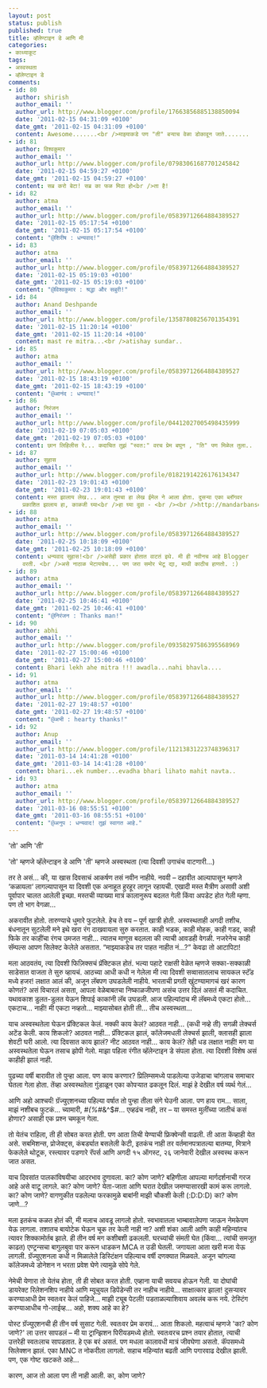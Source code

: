 ```yaml
---
layout: post
status: publish
published: true
title: व्हॅलेण्टाइन डे आणि मी
categories:
- काथ्याकूट
tags:
- अस्वस्थता
- व्हॅलेण्टाइन डे
comments:
- id: 80
  author: shirish
  author_email: ''
  author_url: http://www.blogger.com/profile/17663856885138850094
  date: '2011-02-15 04:31:09 +0100'
  date_gmt: '2011-02-15 04:31:09 +0100'
  content: Awesome.......<br />माझ्याकडे पण "ती" बऱ्याच वेळा डोकावून जाते.......
- id: 81
  author: विश्वकुमार
  author_email: ''
  author_url: http://www.blogger.com/profile/07983061687701245842
  date: '2011-02-15 04:59:27 +0100'
  date_gmt: '2011-02-15 04:59:27 +0100'
  content: सब्र करो बेटा! सब्र का फळ मिठा हो<br />ता है!
- id: 82
  author: atma
  author_email: ''
  author_url: http://www.blogger.com/profile/05839712664884389527
  date: '2011-02-15 05:17:54 +0100'
  date_gmt: '2011-02-15 05:17:54 +0100'
  content: "@शिरीष : धन्यवाद!"
- id: 83
  author: atma
  author_email: ''
  author_url: http://www.blogger.com/profile/05839712664884389527
  date: '2011-02-15 05:19:03 +0100'
  date_gmt: '2011-02-15 05:19:03 +0100'
  content: "@विश्वकुमार : श्रद्धा और सबुरी!"
- id: 84
  author: Anand Deshpande
  author_email: ''
  author_url: http://www.blogger.com/profile/13587808256701354391
  date: '2011-02-15 11:20:14 +0100'
  date_gmt: '2011-02-15 11:20:14 +0100'
  content: mast re mitra...<br />atishay sundar..
- id: 85
  author: atma
  author_email: ''
  author_url: http://www.blogger.com/profile/05839712664884389527
  date: '2011-02-15 18:43:19 +0100'
  date_gmt: '2011-02-15 18:43:19 +0100'
  content: "@आनंद : धन्यवाद!"
- id: 86
  author: निरंजन
  author_email: ''
  author_url: http://www.blogger.com/profile/04412027005498435999
  date: '2011-02-19 07:05:03 +0100'
  date_gmt: '2011-02-19 07:05:03 +0100'
  content: छान लिहिलीस रे... कदाचित तुझं "स्वत:" वरच प्रेम बघुन , "ति" पण मिळेल तुला..
- id: 87
  author: सुहास
  author_email: ''
  author_url: http://www.blogger.com/profile/01821914226176134347
  date: '2011-02-23 19:01:43 +0100'
  date_gmt: '2011-02-23 19:01:43 +0100'
  content: मस्त झालाय लेख... आज तुमचा हा लेख ईमेल ने आला होता. दुसर्‍या एका ब्लॉगवर
    प्रकाशित झालाय हा, काळजी घ्या<br />हा घ्या दुवा - <br /><br />http://mandarbansod.blogspot.com/2011/02/blog-post.html
- id: 88
  author: atma
  author_email: ''
  author_url: http://www.blogger.com/profile/05839712664884389527
  date: '2011-02-25 10:18:09 +0100'
  date_gmt: '2011-02-25 10:18:09 +0100'
  content: धन्यवाद सुहास!<br />असेही प्रकार होतात वाटतं इथे. मी ही नवीनच आहे Blogger
    वरती. <br />असे नाठाळ भेटायचेच... पण जरा समोर भेटू द्या, माथी काठीच हाणतो. :)
- id: 89
  author: atma
  author_email: ''
  author_url: http://www.blogger.com/profile/05839712664884389527
  date: '2011-02-25 10:46:41 +0100'
  date_gmt: '2011-02-25 10:46:41 +0100'
  content: "@निरंजन : Thanks man!"
- id: 90
  author: abhi
  author_email: ''
  author_url: http://www.blogger.com/profile/09358297586395568969
  date: '2011-02-27 15:00:46 +0100'
  date_gmt: '2011-02-27 15:00:46 +0100'
  content: Bhari lekh ahe mitra !!! awadla...nahi bhavla....
- id: 91
  author: atma
  author_email: ''
  author_url: http://www.blogger.com/profile/05839712664884389527
  date: '2011-02-27 19:48:57 +0100'
  date_gmt: '2011-02-27 19:48:57 +0100'
  content: "@अभी : hearty thanks!"
- id: 92
  author: Anup
  author_email: ''
  author_url: http://www.blogger.com/profile/11213831223748396317
  date: '2011-03-14 14:41:28 +0100'
  date_gmt: '2011-03-14 14:41:28 +0100'
  content: bhari...ek number...evadha bhari lihato mahit navta..
- id: 93
  author: atma
  author_email: ''
  author_url: http://www.blogger.com/profile/05839712664884389527
  date: '2011-03-16 08:55:51 +0100'
  date_gmt: '2011-03-16 08:55:51 +0100'
  content: "@अनुप : धन्यवाद! तुझं स्वागत आहे."
---
```

'तो' आणि 'ती'

'तो' म्हणजे व्हॅलेन्टाइन डे आणि 'ती' म्हणजे अस्वस्थता (त्या दिवशी उगाचंच वाटणारी…)

तर ते असं…
की, या खास दिवसाचं आकर्षण तसं नवीन नाहीये. नववी – दहावीत आल्यापासून म्हणजे ‘कळायला‘ लागल्यापासून या दिवशी एक अनाहूत हुरहूर लागून रहायची. एखादी मस्त मैत्रीण असावी अशी पूर्वापार चालत आलेली इच्छा. मस्तची व्याख्या मात्रं कालानुरूप बदलत गेली किंवा अपडेट होत गेली म्हणा. पण तो भाग वेगळा…

अकरावीत होतो. तारुण्याचे धुमारे फुटलेले. हेच ते वय – पूर्ण खात्री होती. अस्वस्थताही अगदी तशीच. बंधनातून सुटलेली मने इथे खरा रंग दाखवायला सुरु करतात. काही भडक, काही मोहक, काही गडद, काही फिके तर काहींचा रंगच उमजत नाही… त्यातच माणूस बदलला की त्याची आवडही वेगळी. नजरेनेच काही सॅम्पल्स आपण सिलेक्ट केलेले असतात. “माझ्याकडेच तर पाहत नाहीत नं…?” केवढा तो आटापिटा!

मला आठवतंय, त्या दिवशी फिज़िक्सचं प्रॅक्टिकल होतं. भल्या पहाटे राक्षसी वेळेत म्हणजे सक्का-सक्काळी साडेसात वाजता ते सुरु व्हायचं. आठच्या आधी कधी न गेलेला मी त्या दिवशी सव्वासातलाच सायकल स्टॅंड मध्ये हजर! लक्षात आलं की, अजून लॅबपण उघडलेली नाहीये. भारताची प्रगती खुंटण्यामागचं खरं कारण कोणतं? असं विचारलं असता, आपला वेळेबाबतचा निष्काळजीपणा असंच उत्तर दिलं असतं मी कदाचित. यथावकाश डुलत-डुलत येऊन शिपाई काकांनी लॅब उघडली. आज पहिल्यांदाच मी लॅबमध्ये एकटा होतो… एकटाच… नाही! मी एकटा नव्हतो… माझ्यासोबत होती ती… तीच अस्वस्थता…

याच अस्वस्थतेला घेऊन प्रॅक्टिकल केलं. नक्की काय केलं? आठवत नाही… (कधी नव्हे ती) सगळी लेक्चर्स अटेंड केली. काय शिकलो? आठवत नाही… प्रॅक्टिकल झालं, कॉलेजमधली लेक्चर्स झाली, क्लासही झाला शेवटी घरी आलो. त्या दिवसात काय झालं? नीट आठवत नाही… काय केलं? तेही धड लक्षात नाही! मग या अस्वस्थतेला घेऊन तसाच झोपी गेलो. माझा पहिला रंगीत व्हॅलेन्टाइन डे संपला होता. त्या दिवशी विशेष असं काहीही झालं नाही.

पुढच्या वर्षी बारावीत तो पुन्हा आला. पण काय करणार? प्रिलिम्समध्ये पाडलेल्या उजेडाचा चांगलाच समाचार घेतला गेला होता. तेंव्हा अस्वस्थतेला गुंडाळून एका कोपऱ्यात ढकलून दिलं. माझं हे देखील वर्ष व्यर्थ गेलं…

आणि अहो आश्चर्यं! ग्रॅज्युएशनच्या पहिल्या वर्षात तो पुन्हा तीला संगे घेउनी आला. पण हाय राम… साला, माझं नशीबच फुटकं… च्यामारी, #$%!&#@$*(%*#&^$#… एव्हढंच नाही, तर – या समस्त मुलींच्या जातीचं कसं होणार? असाही एक प्रश्न चमकून गेला.

तो येतंच राहिला, ती ही सोबत करत होती. पण आता तिची येण्याची फ्रिक्वेन्सी वाढली. ती आता केंव्हाही येत असे. सबमिशन्स, प्रोजेक्ट्स, कंबर्ड्यात बसलेली केटी, इतकंच नाही तर वर्तमानपत्रातल्या बातम्या, मित्राने फेकलेले थोटूक, रस्त्यावर पडणारे रॅपर्स आणि अगदी १५ ऑगस्ट, २६ जानेवारी देखील अस्वस्थ करून जात असत.

याच दिवसांत पालकांविषयीचा आदरभाव दुणावला. का? कोण जाणे? बहिणीला आपल्या मार्गदर्शनाची गरज आहे असे वाटू लागले. का? कोण जाणे? येता-जाता आणि घरात देखील जमण्यासारखी कामं करू लागलो. का? कोण जाणे? वागणुकीत पडलेल्या फरकामुळे बाबांनी माझी चौकशी केली (:D:D:D) का? कोण जाणे…?

मला इतकंच कळत होतं की, मी मलाच आवडू लागलो होतो. स्वभावातला भाम्बावालेपणा जाऊन नेमकेपण येऊ लागला. तशातच बायोटेक घेऊन चूक तर केली नाही ना? अशी शंका आली आणि काही महिन्यांतच त्यावर शिक्कामोर्तब झाले. ही तीन वर्ष मग कशीबशी ढकलली. घरच्यांची संमती घेत (किंवा… त्यांची समजूत काढत) एण्ट्रन्सचा बागुलबुवा पार करून धाडकन MCA त उडी घेतली. जगायला आता खरी मजा येऊ लागली. ग्रॅज्युएशनला कधी न मिळालेले डिस्टिंक्षन पहिल्याच वर्षी दणक्यात मिळवले. अजून चांगल्या कॉलेजमध्ये डोनेशन न भरता प्रवेश घेणे त्यामुळे सोपे गेले.

नेमेची येणारा तो येतंच होता, ती ही सोबत करत होती. एव्हाना याची सवयच होऊन गेली. या दोघांची डायरेक्ट रिलेशनशिप नाहीये आणि म्यूचुयल डिपेंडेन्सी तर नाहीच नाहीये… साक्षात्कार झाला! दुसऱ्यावर करण्याआधी प्रेम स्वतःवर केलं पाहिजे… माझी ट्यूब पेटली! पडताळल्याशिवाय अवलंब करू नये. टेस्टिंग करण्याआधीच गो-लाईव्ह… अहो, शक्य आहे का हे?

पोस्ट ग्रॅज्युएशनची ही तीन वर्ष सुसाट गेली. स्वतःवर प्रेम करावं… आता शिकलो. महत्वाचं म्हणजे 'का? कोण जाणे?' ला उत्तर सापडलं – मी या ट्रान्झिशन पिरीयडमध्ये होतो. स्वतःवरच प्रश्न तयार होतात, त्याची उत्तरेही स्वतःलाच सापडतात. हे एक बरं असतं. पण मधला कालावधी मात्रं जीवघेणा असतो. कॅंपसमध्ये सिलेक्शन झालं. एका MNC त नोकरीला लागलो. सहाच महिन्यांत बढती आणि पगारवाढ देखील झाली. पण, एक गोष्ट खटकते आहे…

कारण, आज तो आला पण ती नाही आली. का, कोण जाणे?
